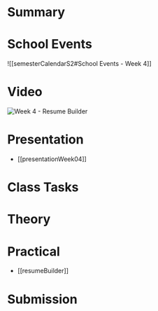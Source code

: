 
# Summary


# School Events
![[semesterCalendarS2#School Events - Week 4]] 

# Video
![Week 4 - Resume Builder](https://youtu.be/k9czbai5BGo)

# Presentation
- [[presentationWeek04]]
# Class Tasks


# Theory


# Practical
- [[resumeBuilder]]

# Submission

